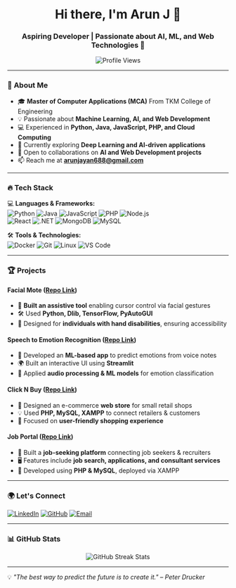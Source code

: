 <h1 align="center">Hi there, I'm Arun J 👋</h1>
<h3 align="center">Aspiring Developer | Passionate about AI, ML, and Web Technologies 🚀</h3>

<p align="center">
  <img src="https://komarev.com/ghpvc/?username=Arunjayan688&label=Profile%20Views&color=0e75b6&style=flat" alt="Profile Views" />
</p>

---

### 🚀 **About Me**
- 🎓 **Master of Computer Applications (MCA)** From TKM College of Engineering  
- 💡 Passionate about **Machine Learning, AI, and Web Development**  
- 💻 Experienced in **Python, Java, JavaScript, PHP, and Cloud Computing**  
- 🌱 Currently exploring **Deep Learning and AI-driven applications**  
- 🤝 Open to collaborations on **AI and Web Development projects**  
- 📫 Reach me at **[arunjayan688@gmail.com](mailto:arunjayan688@gmail.com)**  

---

### 🔥 **Tech Stack**
💻 **Languages & Frameworks:**  
![Python](https://img.shields.io/badge/Python-3776AB?style=for-the-badge&logo=python&logoColor=white)
![Java](https://img.shields.io/badge/Java-ED8B00?style=for-the-badge&logo=openjdk&logoColor=white)
![JavaScript](https://img.shields.io/badge/JavaScript-F7DF1E?style=for-the-badge&logo=javascript&logoColor=black)
![PHP](https://img.shields.io/badge/PHP-777BB4?style=for-the-badge&logo=php&logoColor=white)
![Node.js](https://img.shields.io/badge/Node.js-43853D?style=for-the-badge&logo=node.js&logoColor=white)  
![React](https://img.shields.io/badge/React-61DAFB?style=for-the-badge&logo=react&logoColor=black)
![.NET](https://img.shields.io/badge/.NET-512BD4?style=for-the-badge&logo=dotnet&logoColor=white)
![MongoDB](https://img.shields.io/badge/MongoDB-47A248?style=for-the-badge&logo=mongodb&logoColor=white)
![MySQL](https://img.shields.io/badge/MySQL-005C84?style=for-the-badge&logo=mysql&logoColor=white)  

🛠️ **Tools & Technologies:**  
![Docker](https://img.shields.io/badge/Docker-2496ED?style=for-the-badge&logo=docker&logoColor=white)
![Git](https://img.shields.io/badge/Git-F05032?style=for-the-badge&logo=git&logoColor=white)
![Linux](https://img.shields.io/badge/Linux-FCC624?style=for-the-badge&logo=linux&logoColor=black)
![VS Code](https://img.shields.io/badge/VS_Code-0078D4?style=for-the-badge&logo=visualstudiocode&logoColor=white)  

---

### 🏆 **Projects**
#### **Facial Mote** ([Repo Link](https://github.com/Arunjayan688/Facial-Mote))  
- 🤖 **Built an assistive tool** enabling cursor control via facial gestures  
- 🛠️ Used **Python, Dlib, TensorFlow, PyAutoGUI**  
- 🎯 Designed for **individuals with hand disabilities**, ensuring accessibility  

#### **Speech to Emotion Recognition** ([Repo Link](https://github.com/Arunjayan688/Speech-Emotion-Recognition))  
- 🎤 Developed an **ML-based app** to predict emotions from voice notes  
- 🌍 Built an interactive UI using **Streamlit**  
- 🧠 Applied **audio processing & ML models** for emotion classification  

#### **Click N Buy** ([Repo Link](https://github.com/Arunjayan688/Click-N-Buy))  
- 🛒 Designed an e-commerce **web store** for small retail shops  
- 💡 Used **PHP, MySQL, XAMPP** to connect retailers & customers  
- 🎨 Focused on **user-friendly shopping experience**  

#### **Job Portal** ([Repo Link](https://github.com/Arunjayan688/Job-Portal))  
- 🏢 Built a **job-seeking platform** connecting job seekers & recruiters  
- 🖥️ Features include **job search, applications, and consultant services**  
- 🔧 Developed using **PHP & MySQL**, deployed via XAMPP  

---

### 🌍 **Let's Connect**
<p align="left">
<a href="https://linkedin.com/in/arun-j-53aaba142" target="_blank"><img src="https://img.shields.io/badge/LinkedIn-0077B5?style=for-the-badge&logo=linkedin&logoColor=white" alt="LinkedIn"/></a>
<a href="https://github.com/Arunjayan688" target="_blank"><img src="https://img.shields.io/badge/GitHub-181717?style=for-the-badge&logo=github&logoColor=white" alt="GitHub"/></a>
<a href="mailto:arunjayan688@gmail.com" target="_blank"><img src="https://img.shields.io/badge/Email-D14836?style=for-the-badge&logo=gmail&logoColor=white" alt="Email"/></a>
</p>

---

### 📊 **GitHub Stats**
<p align="center">
  <img src="https://github-readme-streak-stats.herokuapp.com/?user=Arunjayan688&theme=tokyonight" alt="GitHub Streak Stats">
</p>

---

💡 _"The best way to predict the future is to create it." – Peter Drucker_


